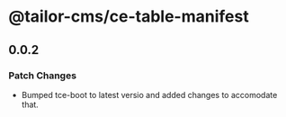 # @tailor-cms/ce-table-manifest

## 0.0.2

### Patch Changes

- Bumped tce-boot to latest versio and added changes to accomodate that.
